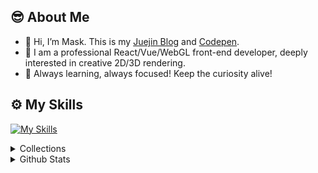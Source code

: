 😎 About Me
------
- 🍔 Hi, I’m Mask. This is my [Juejin Blog](https://juejin.cn/user/1204720472953240/posts) and [Codepen](https://codepen.io/jsmask).
- 🍱 I am a professional React/Vue/WebGL front-end developer, deeply interested in creative 2D/3D rendering.
- 🍖 Always learning, always focused! Keep the curiosity alive!

⚙️ My Skills
------
[![My Skills](https://skillicons.dev/icons?i=js,ts,threejs,blender,vite,vue,react,nodejs,pinia,vscode,electron,git,ps,html,css,sass,svg,unity,py,nestjs&perline=10)](https://github.com/jsmask)

<details>
  <summary>Collections</summary>
  <a href="https://3d-gbc.netlify.app/">GAMEBOY Game Console</a>&nbsp;&nbsp;&nbsp;&nbsp;
  <a href="https://mask-3d-record.netlify.app/">8-bit Record Player</a>&nbsp;&nbsp;&nbsp;&nbsp;
  <a href="https://3d-chromaforge-workshop.netlify.app/">Model Skin Swap</a>&nbsp;&nbsp;&nbsp;&nbsp;
  <a href="https://ornate-caramel-dd8319.netlify.app/#/src/views/pages/3d-fly-bird">FlyBird</a>&nbsp;&nbsp;&nbsp;&nbsp;
  <a href="https://ornate-caramel-dd8319.netlify.app/#/src/views/pages/3d-jinmu-reflection">Tokyo Ghoul - Ken Kaneki</a>&nbsp;&nbsp;&nbsp;&nbsp;
  <a href="https://ornate-caramel-dd8319.netlify.app/#/src/views/pages/3d-halloween">Halloween - Chopper</a>&nbsp;&nbsp;&nbsp;&nbsp;
  <a href="https://ornate-caramel-dd8319.netlify.app/#/src/views/pages/3d-art-exhibition">Art Exhibition</a>&nbsp;&nbsp;&nbsp;&nbsp;
  <a href="https://sea-viewer.netlify.app/">Mysterious Island</a>&nbsp;&nbsp;&nbsp;&nbsp;
  <a href="https://delicious-afternoon.netlify.app/">Sweet Moment</a>&nbsp;&nbsp;&nbsp;&nbsp;
  <a href="https://ornate-caramel-dd8319.netlify.app/#/src/views/pages/3d-holographic-robot">Holographic Gundam</a>&nbsp;&nbsp;&nbsp;&nbsp;
  <a href="https://ornate-caramel-dd8319.netlify.app/#/src/views/pages/3d-train">Lego Train</a>&nbsp;&nbsp;&nbsp;&nbsp;
  <a href="https://fps-base-game.netlify.app">FPS Game</a>&nbsp;&nbsp;&nbsp;&nbsp;
  <a href="https://jsmask.github.io/jump-game/index.html">Jump Game</a>&nbsp;&nbsp;&nbsp;&nbsp;
  <a href="https://ornate-caramel-dd8319.netlify.app/#/src/views/pages/3d-card-game">Card Game</a>&nbsp;&nbsp;&nbsp;&nbsp;
  <a href="https://2d-duck-hunt.netlify.app/">Duck Hunt Game</a>&nbsp;&nbsp;&nbsp;&nbsp;
  <a href="https://shilipo-game.netlify.app/">Shilipo Sword Master</a>&nbsp;&nbsp;&nbsp;&nbsp;
  <a href="https://codepen.io/jsmask/full/xxVaOMy">Paper Fish</a>&nbsp;&nbsp;&nbsp;&nbsp;
  <a href="https://jsmask.github.io/show/02/index.html">The Rivers and Lakes</a>&nbsp;&nbsp;&nbsp;&nbsp;
  <a href="https://jsmask.github.io/gold-miner/">Gold Miner</a>&nbsp;&nbsp;&nbsp;&nbsp;
</details>

<details>
  <summary>Github Stats</summary>
  <p align="left">
    <img src="https://github-readme-stats.vercel.app/api?username=jsmask&show_icons=true&title_color=75564B&icon_color=75564B&text_color=75564B&bg_color=FFC221" alt="stats" />
  </p>
</details>


